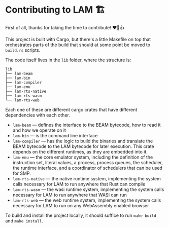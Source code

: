 # Contributing to LAM :building_construction: 

First of all, thanks for taking the time to contribute! :heart::tada::+1:

This project is built with Cargo, but there's a little Makefile on top that
orchestrates parts of the build that should at some point be moved to
`build.rs` scripts.

The code itself lives in the `lib` folder, where the structure is:

```
lib
├── lam-beam
├── lam-bin
├── lam-compiler
├── lam-emu
├── lam-rts-native
├── lam-rts-wasm
└── lam-rts-web
```

Each one of these are different cargo crates that have different dependencies
with each other.

* `lam-beam` &mdash; defines the interface to the BEAM bytecode, how to read it
  and how we operate on it
* `lam-bin` &mdash; is the command line interface
* `lam-compiler` &mdash; has the logic to build the binaries and translate the
  BEAM bytecode to the LAM bytecode for later execution. This crate depends on
  the different runtimes, as they are embedded into it.
* `lam-emu` &mdash; the core emulator system, including the definition of the
  instruction set, literal values, a process, process queues, the scheduler,
  the runtime interface, and a coordinator of schedulers that can be used for
  SMP.
* `lam-rts-native` &mdash; the native runtime system, implementing the system
  calls necessary for LAM to run anywhere that Rust can compile
* `lam-rts-wasm` &mdash; the wasi runtime system, implementing the system calls
  necessary for LAM to run anywhere that WASI can run
* `lam-rts-web` &mdash; the web runtime system, implementing the system calls
  necessary for LAM to run on any WebAssembly enabled browser

To build and install the project locally, it should suffice to run `make build`
and `make install`. 
